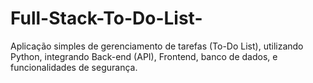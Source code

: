 # Full-Stack-To-Do-List-
Aplicação simples de gerenciamento de tarefas (To-Do List), utilizando Python, integrando Back-end (API), Frontend, banco de dados, e funcionalidades de segurança.
